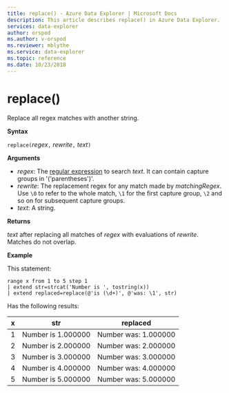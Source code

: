 ```yaml
---
title: replace() - Azure Data Explorer | Microsoft Docs
description: This article describes replace() in Azure Data Explorer.
services: data-explorer
author: orspod
ms.author: v-orspod
ms.reviewer: mblythe
ms.service: data-explorer
ms.topic: reference
ms.date: 10/23/2018
---
```

# replace()

Replace all regex matches with another string.

**Syntax**

`replace(`*regex*`,` *rewrite*`,` *text*`)`

**Arguments**

* *regex*: The [regular expression](https://github.com/google/re2/wiki/Syntax) to search *text*. It can contain capture groups in '('parentheses')'. 
* *rewrite*: The replacement regex for any match made by *matchingRegex*. Use `\0` to refer to the whole match, `\1` for the first capture group, `\2` and so on for subsequent capture groups.
* *text*: A string.

**Returns**

*text* after replacing all matches of *regex* with evaluations of *rewrite*. Matches do not overlap.

**Example**

This statement:

```kusto
range x from 1 to 5 step 1
| extend str=strcat('Number is ', tostring(x))
| extend replaced=replace(@'is (\d+)', @'was: \1', str)
```

Has the following results:

| x    | str | replaced|
|---|---|---|
| 1    | Number is 1.000000  | Number was: 1.000000|
| 2    | Number is 2.000000  | Number was: 2.000000|
| 3    | Number is 3.000000  | Number was: 3.000000|
| 4    | Number is 4.000000  | Number was: 4.000000|
| 5    | Number is 5.000000  | Number was: 5.000000|
 